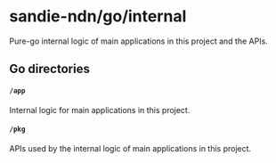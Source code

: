 # sandie-ndn/go/internal

Pure-go internal logic of main applications in this project and the APIs.

## Go directories

#### `/app`

Internal logic for main applications in this project.

#### `/pkg`

APIs used by the internal logic of main applications in this project.
